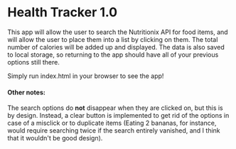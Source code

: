 # Health Tracker 1.0
This app will allow the user to search the Nutritionix API for food items, and will allow the user to place them into a list by clicking on them. The total number of calories will be added up and displayed. The data is also saved to local storage, so returning to the app should have all of your previous options still there.

Simply run index.html in your browser to see the app!

#### Other notes:
The search options do **not** disappear when they are clicked on, but this is by design. Instead, a clear button is implemented to get rid of the options in case of a misclick or to duplicate items (Eating 2 bananas, for instance, would require searching twice if the search entirely vanished, and I think that it wouldn't be good design).